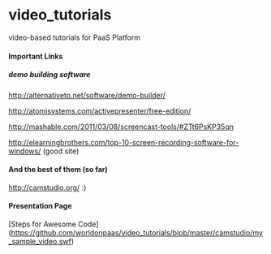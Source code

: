 # video_tutorials
video-based tutorials for PaaS Platform

#### Important Links
##### demo building software

http://alternativeto.net/software/demo-builder/

http://atomisystems.com/activepresenter/free-edition/

http://mashable.com/2011/03/08/screencast-tools/#ZTt6PsKP35qn

http://elearningbrothers.com/top-10-screen-recording-software-for-windows/ (good site)

#### And the best of them (so far)

http://camstudio.org/ :)

#### Presentation Page

[Steps for Awesome Code] (https://github.com/worldonpaas/video_tutorials/blob/master/camstudio/my_sample_video.swf)

